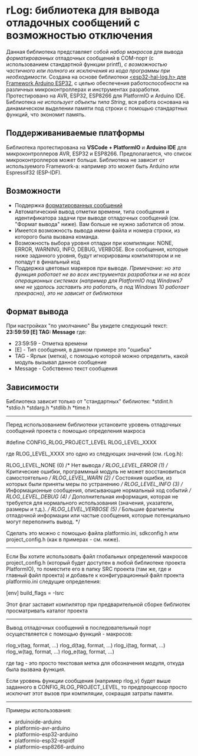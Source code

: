 # rLog: библиотека для вывода отладочных сообщений с возможностью отключения

Данная библиотека представляет собой _набор макросов_ для вывода _форматированных_ отладочных сообщений в COM-порт (с использованием стандартной функции printf), _с возможностью частичного или полного их исключения из кода программы при необходимости_. Создана на основе библиотеки [<esp32-hal-log.h> для Framework Arduino ESP32](https://github.com/espressif/arduino-esp32/blob/master/cores/esp32/esp32-hal-log.h), с целью обеспечения работоспособности на различных микроконтроллерах и инструментах разработки. Протестировано на AVR, ESP32, ESP8266 для PlatformIO и Arduino IDE. Библиотека _не использует объекты типа String_, вся работа основана на динамическом выделении памяти под строки с помощью стандартных функций, что экономит память.

## Поддерживаниваемые платформы
Библиотека протестирована на **VSCode + PlatformIO** и **Arduino IDE** для микроконтроллеров AVR, ESP32 и ESP8266. Предполагается, что список микроконтроллеров может больше. Библиотека не зависит от используемого Framework-а: например это может быть Arduino или Espressif32 (ESP-IDF).

## Возможности
* Поддержка [форматированных сообщений](https://docs.microsoft.com/en-us/cpp/c-runtime-library/format-specification-syntax-printf-and-wprintf-functions)
* Автоматический вывод отметки времени, типа сообщения и идентификатора задачи при выводе отладочных сообщений (см. "Формат вывода" ниже). Вам больше не нужно заботится об этом.
* Имеется возможность вывода имени файла и номера строки, из которого была вызвана команда.
* Возможность выбора уровня отладки при компиляции: NONE, ERROR, WARNING, INFO, DEBUG, VERBOSE. Все сообщения, которые ниже заданного уровня, будут игнорированы компилятором и не попадут в финальный код
* Поддержка цветовых маркеров при выводе. _Примечание: но эта функция работает не во всех инструментах разработки и не на всех операционных системах (например для PlatformIO под Windows7 мне не удалось заставить это работать, а под Windows 10 работает прекрасно), это не зависит от библиотеки_

## Формат вывода
При настройках "по умолчанию" Вы увидете следующий текст:
**23:59:59 [E] TAG: Message**
где:
* 23:59:59 - Отметка времени
* [E] - Тип сообщения, в данном примере это "ошибка"
* TAG - Ярлык (метка), с помощью которой можно определить, какой модуль вызывал данное сообщение
* Message - Собственно текст сообщения

## Зависимости
Библиотека зависит только от "стандартных" библиотек:
*stdint.h
*stdio.h
*stdarg.h
*stdlib.h
*time.h

----------------------

Перед использованием библиотеки установите уровень отладочных сообщений проекта с помощью определения макроса

#define CONFIG_RLOG_PROJECT_LEVEL RLOG_LEVEL_XXXX

где RLOG_LEVEL_XXXX это одно из следующих значений (см. rLog.h):

RLOG_LEVEL_NONE       (0)    /* Нет вывода */
RLOG_LEVEL_ERROR      (1)    /* Критические ошибки, программный модуль не может восстановиться самостоятельно */
RLOG_LEVEL_WARN       (2)    /* Состояния ошибки, из которых были приняты меры по устранению */
RLOG_LEVEL_INFO       (3)    /* Информационные сообщения, описывающие нормальный ход событий */
RLOG_LEVEL_DEBUG      (4)    /* Дополнительная информация, которая не требуется для нормального использования (значения, указатели, размеры и т.д.). */
RLOG_LEVEL_VERBOSE    (5)    /* Большие фрагменты отладочной информации или частые сообщения, которые потенциально могут переполнить вывод. */

Сделать это можно с помощью файла platformio.ini, sdkconfig.h или project_config.h (как в примерах - см. ниже).

----------------------

Если Вы хотите использовать файл глобальных определений макросов project_config.h (который будет доступен в любой библиотеке проекта PlatformIO),
то поместите его в папку SRC проекта (там же, где и главный файл проекта) 
и добавьте к конфигурационный файл проекта platformio.ini следущие определения:

[env]
build_flags = -Isrc 
	
Этот флаг заставит компилятор при предварительной сборке библиотек просматривать каталог проекта

----------------------

Вывод отладочных сообщений в последовательный порт осуществляется с помощью функций - макросов:

rlog_v(tag, format, ...)
rlog_d(tag, format, ...)
rlog_i(tag, format, ...)
rlog_w(tag, format, ...)
rlog_e(tag, format, ...)

где tag - это просто текстовая метка для обозначения модуля, откуда была вызвана функция.

Если уровень функции сообщения (например rlog_v) будет выше заданного в CONFIG_RLOG_PROJECT_LEVEL, то предпроцессор просто исключит этот вызов при компиляции, сокращая затраты памяти.

----------------------

Примеры использования:
- arduinoide-arduino
- platformio-avr-arduino
- platformio-esp32-arduino
- platformio-esp32-espidf
- platformio-esp8266-arduino
